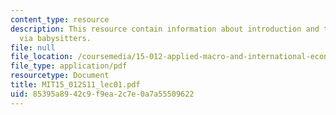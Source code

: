 ```yaml
---
content_type: resource
description: This resource contain information about introduction and the money multiplier
  via babysitters.
file: null
file_location: /coursemedia/15-012-applied-macro-and-international-economics-spring-2011/85395a8942c9f9ea2c7e0a7a55509622_MIT15_012S11_lec01.pdf
file_type: application/pdf
resourcetype: Document
title: MIT15_012S11_lec01.pdf
uid: 85395a89-42c9-f9ea-2c7e-0a7a55509622
---
```

